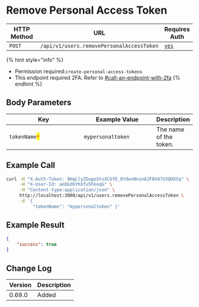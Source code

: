 # Remove Personal Access Token

<table><thead><tr><th width="163">HTTP Method</th><th width="311">URL</th><th>Requires Auth</th></tr></thead><tbody><tr><td><code>POST</code></td><td><code>/api/v1/users.removePersonalAccessToken</code></td><td><a href="../../authentication-endpoints/"><code>yes</code></a></td></tr></tbody></table>

{% hint style="info" %}
* Permission required:`create-personal-access-tokens`
* This endpoint required 2FA. Refer to [#call-an-endpoint-with-2fa](../../authentication-endpoints/rest-two-factor-authentication.md#call-an-endpoint-with-2fa "mention")
{% endhint %}

## Body Parameters

<table><thead><tr><th width="235">Key</th><th width="206.33333333333331">Example Value</th><th>Description</th></tr></thead><tbody><tr><td><code>tokenName</code><mark style="color:red;"><code>*</code></mark></td><td><code>mypersonaltoken</code></td><td>The name of the token.</td></tr></tbody></table>

## Example Call

```bash
curl -H "X-Auth-Token: 9HqLlyZOugoStsXCUfD_0YdwnNnunAJF8V47U3QHXSq" \
     -H "X-User-Id: aobEdbYhXfu5hkeqG" \
     -H "Content-type:application/json" \
     http://localhost:3000/api/v1/users.removePersonalAccessToken \
     -d '{ 
          "tokenName": "mypersonaltoken" }'
```

## Example Result

```json
{
    "success": true
}
```

## Change Log

| Version | Description |
| ------- | ----------- |
| 0.69.0  | Added       |
